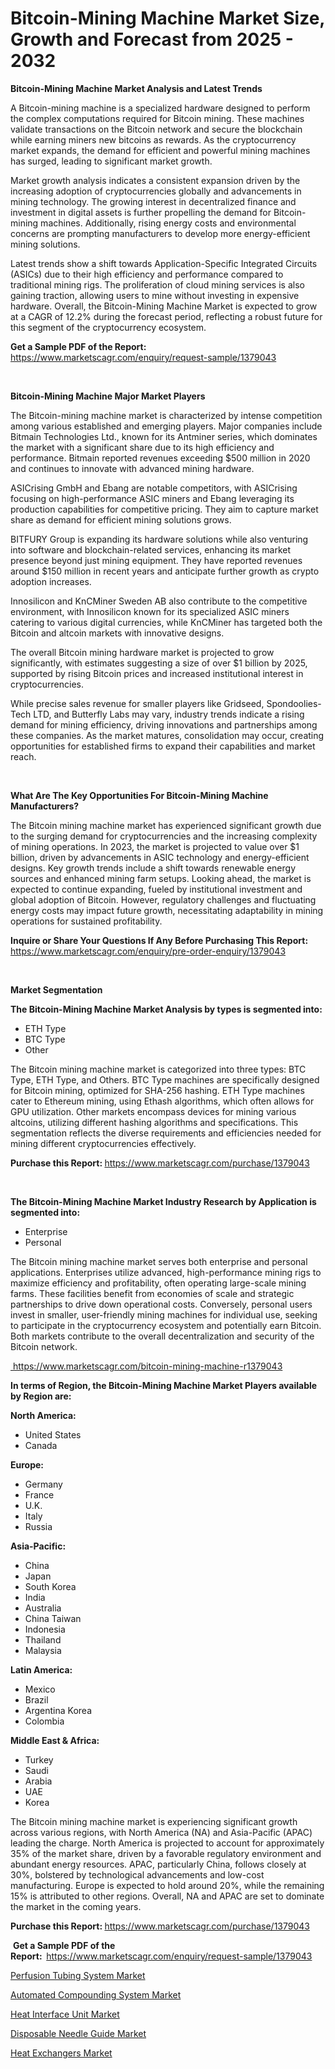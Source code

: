 <p><h1>Bitcoin-Mining Machine Market Size, Growth and Forecast from 2025 - 2032</h1></p><p><strong>Bitcoin-Mining Machine Market Analysis and Latest Trends</strong></p>
<p><p>A Bitcoin-mining machine is a specialized hardware designed to perform the complex computations required for Bitcoin mining. These machines validate transactions on the Bitcoin network and secure the blockchain while earning miners new bitcoins as rewards. As the cryptocurrency market expands, the demand for efficient and powerful mining machines has surged, leading to significant market growth.</p><p>Market growth analysis indicates a consistent expansion driven by the increasing adoption of cryptocurrencies globally and advancements in mining technology. The growing interest in decentralized finance and investment in digital assets is further propelling the demand for Bitcoin-mining machines. Additionally, rising energy costs and environmental concerns are prompting manufacturers to develop more energy-efficient mining solutions.</p><p>Latest trends show a shift towards Application-Specific Integrated Circuits (ASICs) due to their high efficiency and performance compared to traditional mining rigs. The proliferation of cloud mining services is also gaining traction, allowing users to mine without investing in expensive hardware. Overall, the Bitcoin-Mining Machine Market is expected to grow at a CAGR of 12.2% during the forecast period, reflecting a robust future for this segment of the cryptocurrency ecosystem.</p></p>
<p><strong>Get a Sample PDF of the Report:&nbsp;</strong> <a href="https://www.marketscagr.com/enquiry/request-sample/1379043?utm_campaign=3495&utm_medium=2&utm_source=Github&utm_content=ia&utm_term=11042025&utm_id=bitcoin-mining-machine">https://www.marketscagr.com/enquiry/request-sample/1379043</a></p>
<p>&nbsp;</p>
<p><strong>Bitcoin-Mining Machine Major Market Players</strong></p>
<p><p>The Bitcoin-mining machine market is characterized by intense competition among various established and emerging players. Major companies include Bitmain Technologies Ltd., known for its Antminer series, which dominates the market with a significant share due to its high efficiency and performance. Bitmain reported revenues exceeding $500 million in 2020 and continues to innovate with advanced mining hardware.</p><p>ASICrising GmbH and Ebang are notable competitors, with ASICrising focusing on high-performance ASIC miners and Ebang leveraging its production capabilities for competitive pricing. They aim to capture market share as demand for efficient mining solutions grows.</p><p>BITFURY Group is expanding its hardware solutions while also venturing into software and blockchain-related services, enhancing its market presence beyond just mining equipment. They have reported revenues around $150 million in recent years and anticipate further growth as crypto adoption increases.</p><p>Innosilicon and KnCMiner Sweden AB also contribute to the competitive environment, with Innosilicon known for its specialized ASIC miners catering to various digital currencies, while KnCMiner has targeted both the Bitcoin and altcoin markets with innovative designs.</p><p>The overall Bitcoin mining hardware market is projected to grow significantly, with estimates suggesting a size of over $1 billion by 2025, supported by rising Bitcoin prices and increased institutional interest in cryptocurrencies. </p><p>While precise sales revenue for smaller players like Gridseed, Spondoolies-Tech LTD, and Butterfly Labs may vary, industry trends indicate a rising demand for mining efficiency, driving innovations and partnerships among these companies. As the market matures, consolidation may occur, creating opportunities for established firms to expand their capabilities and market reach.</p></p>
<p>&nbsp;</p>
<p><strong>What Are The Key Opportunities For Bitcoin-Mining Machine Manufacturers?</strong></p>
<p><p>The Bitcoin mining machine market has experienced significant growth due to the surging demand for cryptocurrencies and the increasing complexity of mining operations. In 2023, the market is projected to value over $1 billion, driven by advancements in ASIC technology and energy-efficient designs. Key growth trends include a shift towards renewable energy sources and enhanced mining farm setups. Looking ahead, the market is expected to continue expanding, fueled by institutional investment and global adoption of Bitcoin. However, regulatory challenges and fluctuating energy costs may impact future growth, necessitating adaptability in mining operations for sustained profitability.</p></p>
<p><strong>Inquire or Share Your Questions If Any Before Purchasing This Report:</strong> <a href="https://www.marketscagr.com/enquiry/pre-order-enquiry/1379043?utm_campaign=3495&utm_medium=2&utm_source=Github&utm_content=ia&utm_term=11042025&utm_id=bitcoin-mining-machine">https://www.marketscagr.com/enquiry/pre-order-enquiry/1379043</a></p>
<p>&nbsp;</p>
<p><strong>Market Segmentation</strong></p>
<p><strong>The Bitcoin-Mining Machine Market Analysis by types is segmented into:</strong></p>
<p><ul><li>ETH Type</li><li>BTC Type</li><li>Other</li></ul></p>
<p><p>The Bitcoin mining machine market is categorized into three types: BTC Type, ETH Type, and Others. BTC Type machines are specifically designed for Bitcoin mining, optimized for SHA-256 hashing. ETH Type machines cater to Ethereum mining, using Ethash algorithms, which often allows for GPU utilization. Other markets encompass devices for mining various altcoins, utilizing different hashing algorithms and specifications. This segmentation reflects the diverse requirements and efficiencies needed for mining different cryptocurrencies effectively.</p></p>
<p><strong>Purchase this Report:&nbsp;</strong><a href="https://www.marketscagr.com/purchase/1379043?utm_campaign=3495&utm_medium=2&utm_source=Github&utm_content=ia&utm_term=11042025&utm_id=bitcoin-mining-machine">https://www.marketscagr.com/purchase/1379043</a></p>
<p>&nbsp;</p>
<p><strong>The Bitcoin-Mining Machine Market Industry Research by Application is segmented into:</strong></p>
<p><ul><li>Enterprise</li><li>Personal</li></ul></p>
<p><p>The Bitcoin mining machine market serves both enterprise and personal applications. Enterprises utilize advanced, high-performance mining rigs to maximize efficiency and profitability, often operating large-scale mining farms. These facilities benefit from economies of scale and strategic partnerships to drive down operational costs. Conversely, personal users invest in smaller, user-friendly mining machines for individual use, seeking to participate in the cryptocurrency ecosystem and potentially earn Bitcoin. Both markets contribute to the overall decentralization and security of the Bitcoin network.</p></p>
<p><a href="https://www.marketscagr.com/bitcoin-mining-machine-r1379043?utm_campaign=3495&utm_medium=2&utm_source=Github&utm_content=ia&utm_term=11042025&utm_id=bitcoin-mining-machine">&nbsp;https://www.marketscagr.com/bitcoin-mining-machine-r1379043</a></p>
<p><strong>In terms of Region, the Bitcoin-Mining Machine Market Players available by Region are:</strong></p>
<p>
    <p> <strong> North America: </strong>
        <ul>
            <li>United States</li>
            <li>Canada</li>
        </ul>
        </p> 
    <p> <strong> Europe: </strong>
        <ul>
            <li>Germany</li>
            <li>France</li>
            <li>U.K.</li>
            <li>Italy</li>
            <li>Russia</li>
        </ul>
        </p> 
    <p> <strong> Asia-Pacific: </strong>
        <ul>
            <li>China</li>
            <li>Japan</li>
            <li>South Korea</li>
            <li>India</li>
            <li>Australia</li>
            <li>China Taiwan</li>
            <li>Indonesia</li>
            <li>Thailand</li>
            <li>Malaysia</li>
        </ul>
        </p> 
    <p> <strong> Latin America: </strong>
        <ul>
            <li>Mexico</li>
            <li>Brazil</li>
            <li>Argentina Korea</li>
            <li>Colombia</li>
        </ul>
        </p> 
    <p> <strong> Middle East & Africa: </strong>
        <ul>
            <li>Turkey</li>
            <li>Saudi</li>
            <li>Arabia</li>
            <li>UAE</li>
            <li>Korea</li>
        </ul>
    </p>
    </p>
<p><p>The Bitcoin mining machine market is experiencing significant growth across various regions, with North America (NA) and Asia-Pacific (APAC) leading the charge. North America is projected to account for approximately 35% of the market share, driven by a favorable regulatory environment and abundant energy resources. APAC, particularly China, follows closely at 30%, bolstered by technological advancements and low-cost manufacturing. Europe is expected to hold around 20%, while the remaining 15% is attributed to other regions. Overall, NA and APAC are set to dominate the market in the coming years.</p></p>
<p><strong>Purchase this Report: </strong><a href="https://www.marketscagr.com/purchase/1379043?utm_campaign=3495&utm_medium=2&utm_source=Github&utm_content=ia&utm_term=11042025&utm_id=bitcoin-mining-machine">https://www.marketscagr.com/purchase/1379043</a></p>
<p>&nbsp;<strong>Get a Sample PDF of the Report:&nbsp;&nbsp;</strong><a href="https://www.marketscagr.com/enquiry/request-sample/1379043?utm_campaign=3495&utm_medium=2&utm_source=Github&utm_content=ia&utm_term=11042025&utm_id=bitcoin-mining-machine">https://www.marketscagr.com/enquiry/request-sample/1379043</a></p>
<p><strong></strong></p>
<p><p><a href="https://www.linkedin.com/pulse/evolution-perfusion-tubing-system-market-key-shifts-from-etmpf?utm_campaign=3495&utm_medium=2&utm_source=Github&utm_content=ia&utm_term=11042025&utm_id=bitcoin-mining-machine">Perfusion Tubing System Market</a></p><p><a href="https://www.linkedin.com/pulse/automated-compounding-system-market-report-creating-business-qkvcf?utm_campaign=3495&utm_medium=2&utm_source=Github&utm_content=ia&utm_term=11042025&utm_id=bitcoin-mining-machine">Automated Compounding System Market</a></p><p><a href="https://github.com/kitkaeberz5z/Market-Research-Report-List-1/blob/main/heat-interface-unit-market.md?utm_campaign=3495&utm_medium=2&utm_source=Github&utm_content=ia&utm_term=11042025&utm_id=bitcoin-mining-machine">Heat Interface Unit Market</a></p><p><a href="https://www.linkedin.com/pulse/market-forecasting-change-global-disposable-needle-guide-gqyff?utm_campaign=3495&utm_medium=2&utm_source=Github&utm_content=ia&utm_term=11042025&utm_id=bitcoin-mining-machine">Disposable Needle Guide Market</a></p><p><a href="https://github.com/snelldimkeod/Market-Research-Report-List-1/blob/main/heat-exchangers-market.md?utm_campaign=3495&utm_medium=2&utm_source=Github&utm_content=ia&utm_term=11042025&utm_id=bitcoin-mining-machine">Heat Exchangers Market</a></p></p>